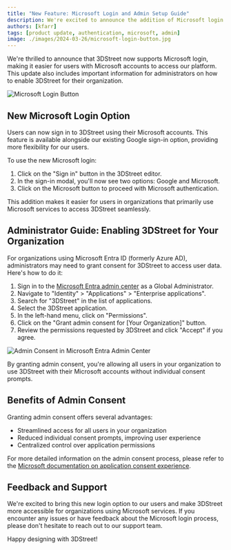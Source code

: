 ```yaml
---
title: "New Feature: Microsoft Login and Admin Setup Guide"
description: We're excited to announce the addition of Microsoft login to 3DStreet, along with a guide for administrators to enable 3DStreet for their organization.
authors: [kfarr]
tags: [product update, authentication, microsoft, admin]
image: ./images/2024-03-26/microsoft-login-button.jpg
---
```


We're thrilled to announce that 3DStreet now supports Microsoft login, making it easier for users with Microsoft accounts to access our platform. This update also includes important information for administrators on how to enable 3DStreet for their organization.

![Microsoft Login Button](./images/2024-03-26/microsoft-login-button.jpg)

<!-- truncate -->

## New Microsoft Login Option

Users can now sign in to 3DStreet using their Microsoft accounts. This feature is available alongside our existing Google sign-in option, providing more flexibility for our users.

To use the new Microsoft login:

1. Click on the "Sign in" button in the 3DStreet editor.
2. In the sign-in modal, you'll now see two options: Google and Microsoft.
3. Click on the Microsoft button to proceed with Microsoft authentication.

This addition makes it easier for users in organizations that primarily use Microsoft services to access 3DStreet seamlessly.

## Administrator Guide: Enabling 3DStreet for Your Organization

For organizations using Microsoft Entra ID (formerly Azure AD), administrators may need to grant consent for 3DStreet to access user data. Here's how to do it:

1. Sign in to the [Microsoft Entra admin center](https://entra.microsoft.com) as a Global Administrator.
2. Navigate to "Identity" > "Applications" > "Enterprise applications".
3. Search for "3DStreet" in the list of applications.
4. Select the 3DStreet application.
5. In the left-hand menu, click on "Permissions".
6. Click on the "Grant admin consent for [Your Organization]" button.
7. Review the permissions requested by 3DStreet and click "Accept" if you agree.

![Admin Consent in Microsoft Entra Admin Center](./images/2024-03-26/admin-consent-entra.jpg)

By granting admin consent, you're allowing all users in your organization to use 3DStreet with their Microsoft accounts without individual consent prompts.

## Benefits of Admin Consent

Granting admin consent offers several advantages:

- Streamlined access for all users in your organization
- Reduced individual consent prompts, improving user experience
- Centralized control over application permissions

For more detailed information on the admin consent process, please refer to the [Microsoft documentation on application consent experience](https://learn.microsoft.com/en-us/entra/identity-platform/application-consent-experience#admin-consent-through-the-microsoft-entra-admin-center).

## Feedback and Support

We're excited to bring this new login option to our users and make 3DStreet more accessible for organizations using Microsoft services. If you encounter any issues or have feedback about the Microsoft login process, please don't hesitate to reach out to our support team.

Happy designing with 3DStreet!
